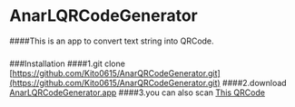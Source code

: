 # AnarLQRCodeGenerator

####This is an app to convert text string into QRCode.

#####
###Installation
####1.git clone [https://github.com/Kito0615/AnarQRCodeGenerator.git](https://github.com/Kito0615/AnarQRCodeGenerator.git)
####2.download [AnarLQRCodeGenerator.app](https://github.com/Kito0615/AnarQRCodeGenerator/AnarLQRCodeGenerator.app)
####3.you can also scan [This QRCode](https://github.com/Kito0615/AnarLQRCodeGenerator/blob/master/QRCode.png)
